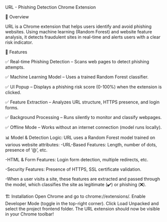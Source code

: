 URL - Phishing Detection Chrome Extension

🚀 Overview

URL is a Chrome extension that helps users identify and avoid phishing websites. Using machine learning (Random Forest) and website feature analysis, it detects fraudulent sites in real-time and alerts users with a clear risk indicator.

🎯 Features

✅ Real-time Phishing Detection – Scans web pages to detect phishing attempts.

✅ Machine Learning Model – Uses a trained Random Forest classifier.

✅ UI Popup – Displays a phishing risk score (0-100%) when the extension is clicked.

✅ Feature Extraction – Analyzes URL structure, HTTPS presence, and login forms.

✅ Background Processing – Runs silently to monitor and classify webpages.

✅ Offline Mode – Works without an internet connection (model runs locally).




📊 Model & Detection Logic:
URL uses a Random Forest model trained on various website attributes:
-URL-Based Features: Length, number of dots, presence of ‘@’, etc.

-HTML & Form Features: Login form detection, multiple redirects, etc.

-Security Features: Presence of HTTPS, SSL certificate validation.

-When a user visits a site, these features are extracted and passed through the model, which classifies the site as legitimate (✔️) or phishing (❌).


🏗️ Installation
Open Chrome and go to chrome://extensions/.
Enable Developer Mode (toggle in the top-right corner).
Click Load Unpacked and select the project frontend folder.
The URL extension should now be visible in your Chrome toolbar!

